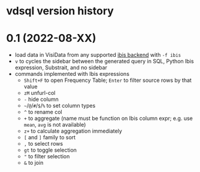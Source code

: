 # vdsql version history

# 0.1 (2022-08-XX)

- load data in VisiData from any supported [ibis backend](https://ibis-project.org/docs/3.1.0/backends/) with `-f ibis`
- `v` to cycles the sidebar between the generated query in SQL, Python Ibis expression,
    Substrait, and no sidebar
- commands implemented with Ibis expressions
    - `Shift+F` to open Frequency Table; `Enter` to filter source rows by that value
    - `zM` unfurl-col
    - `-` hide column
    - `~`/`@`/`#`/`$`/`%` to set column types
    - `^` to rename col
    - `+` to aggregate (name must be function on Ibis column expr; e.g. use `mean`, `avg` is not available)
    - `z+` to calculate aggregation immediately
    - `[` and `]` family to sort
    - `,` to select rows
    - `gt` to toggle selection
    - `"` to filter selection
    - `&` to join



